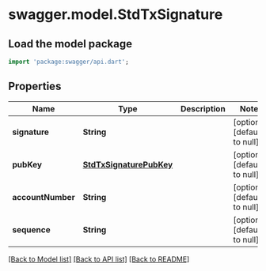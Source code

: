 # swagger.model.StdTxSignature

## Load the model package
```dart
import 'package:swagger/api.dart';
```

## Properties
Name | Type | Description | Notes
------------ | ------------- | ------------- | -------------
**signature** | **String** |  | [optional] [default to null]
**pubKey** | [**StdTxSignaturePubKey**](StdTxSignaturePubKey.md) |  | [optional] [default to null]
**accountNumber** | **String** |  | [optional] [default to null]
**sequence** | **String** |  | [optional] [default to null]

[[Back to Model list]](../README.md#documentation-for-models) [[Back to API list]](../README.md#documentation-for-api-endpoints) [[Back to README]](../README.md)


